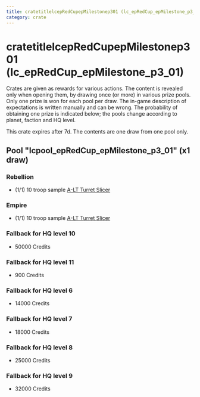 ```yaml
---
title: cratetitlelcepRedCupepMilestonep301 (lc_epRedCup_epMilestone_p3_01)
category: crate
---
```


# cratetitlelcepRedCupepMilestonep301 (lc_epRedCup_epMilestone_p3_01)

Crates are given as rewards for various actions. The content is revealed only when opening them, by drawing once (or more) in various prize pools. Only one prize is won for each pool per draw. The in-game description of expectations is written manually and can be wrong. The probability of obtaining one prize is indicated below; the pools change according to planet, faction and HQ level.

This crate expires after 7d. The contents are one draw from one pool only.

## Pool "lcpool_epRedCup_epMilestone_p3_01" (x1 draw)

### Rebellion

  * (1/1) 10 troop sample [A-LT Turret Slicer](RebelP006Droid)

### Empire

  * (1/1) 10 troop sample [A-LT Turret Slicer](EmpireP006Droid)

### Fallback for HQ level 10

  * 50000 Credits

### Fallback for HQ level 11

  * 900 Credits

### Fallback for HQ level 6

  * 14000 Credits

### Fallback for HQ level 7

  * 18000 Credits

### Fallback for HQ level 8

  * 25000 Credits

### Fallback for HQ level 9

  * 32000 Credits